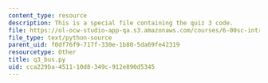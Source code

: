 ```yaml
---
content_type: resource
description: This is a special file containing the quiz 3 code.
file: https://ol-ocw-studio-app-qa.s3.amazonaws.com/courses/6-00sc-introduction-to-computer-science-and-programming-spring-2011/cca229ba451110d8349c912e890d5345_q3_bus.py
file_type: text/python-source
parent_uid: f0df76f9-717f-330e-1b80-5da69fe42319
resourcetype: Other
title: q3_bus.py
uid: cca229ba-4511-10d8-349c-912e890d5345
---
```

